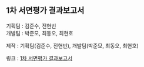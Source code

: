## 1차 서면평가 결과보고서

기획팀 : 김준수, 전현빈  
개발팀 : 박준모, 최동오, 최현호

제작 : 기획팀(김준수, 전현빈), 개발팀(박준모, 최동오, 최현호)

링크 : [1차 서면평가 결과보고서](https://docs.google.com/document/d/1FRHEqw8hxeAblUe3UBPYWKuxku_eSkGR/edit?usp=sharing&ouid=100618323754823185234&rtpof=true&sd=true)

